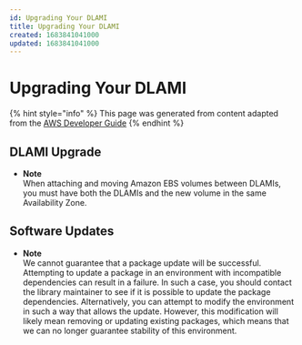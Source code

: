 ```yaml
---
id: Upgrading Your DLAMI
title: Upgrading Your DLAMI
created: 1683841041000
updated: 1683841041000
---
```

# Upgrading Your DLAMI

{% hint style="info" %}
This page was generated from content adapted from the [AWS Developer Guide](https://github.com/awsdocs/aws-deep-learning-amis.git)
{% endhint %}

## DLAMI Upgrade

- **Note**  
When attaching and moving Amazon EBS volumes between DLAMIs, you must have both the DLAMIs and the new volume in the same Availability Zone\.


## Software Updates

- **Note**  
We cannot guarantee that a package update will be successful\. Attempting to update a package in an environment with incompatible dependencies can result in a failure\. In such a case, you should contact the library maintainer to see if it is possible to update the package dependencies\. Alternatively, you can attempt to modify the environment in such a way that allows the update\. However, this modification will likely mean removing or updating existing packages, which means that we can no longer guarantee stability of this environment\.

